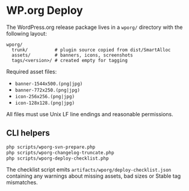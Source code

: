 # WP.org Deploy

The WordPress.org release package lives in a `wporg/` directory with the
following layout:

```
wporg/
  trunk/          # plugin source copied from dist/SmartAlloc
  assets/         # banners, icons, screenshots
  tags/<version>/ # created empty for tagging
```

Required asset files:

- `banner-1544x500.(png|jpg)`
- `banner-772x250.(png|jpg)`
- `icon-256x256.(png|jpg)`
- `icon-128x128.(png|jpg)`

All files must use Unix LF line endings and reasonable permissions.

## CLI helpers

```bash
php scripts/wporg-svn-prepare.php
php scripts/wporg-changelog-truncate.php
php scripts/wporg-deploy-checklist.php
```

The checklist script emits `artifacts/wporg/deploy-checklist.json` containing
any warnings about missing assets, bad sizes or Stable tag mismatches.
